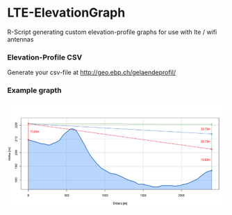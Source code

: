 # LTE-ElevationGraph
R-Script generating custom elevation-profile graphs for use with lte / wifi antennas

### Elevation-Profile CSV

Generate your csv-file at http://geo.ebp.ch/gelaendeprofil/


### Example grapth

<img src="https://raw.githubusercontent.com/The-Master777/lte-elevationgraph/master/example.png" width="585px" height="248px" />
